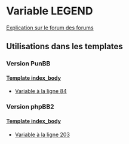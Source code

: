 # Variable LEGEND
[Explication sur le forum des forums](http://forum.forumactif.com/t294113-listing-des-variables#LEGEND)

## Utilisations dans les templates

### Version PunBB

#### [Template index_body](punbb/index_body.md)
* [Variable à la ligne 84](../punbb/index_body.tpl#L84)

### Version phpBB2

#### [Template index_body](subsilver/index_body.md)
* [Variable à la ligne 203](../subsilver/index_body.tpl#L203)